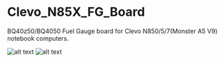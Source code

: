 # Clevo_N85X_FG_Board
BQ40z50/BQ4050 Fuel Gauge board for Clevo N850/5/7(Monster A5 V9) notebook computers.

![alt text](https://644db4de3505c40a0444-327723bce298e3ff5813fb42baeefbaa.ssl.cf1.rackcdn.com/826213cc96b33c98688afb4414fa4577.png)
![alt text](https://644db4de3505c40a0444-327723bce298e3ff5813fb42baeefbaa.ssl.cf1.rackcdn.com/3665f28354ff3a95cc3e1c41ec993a16.png)



